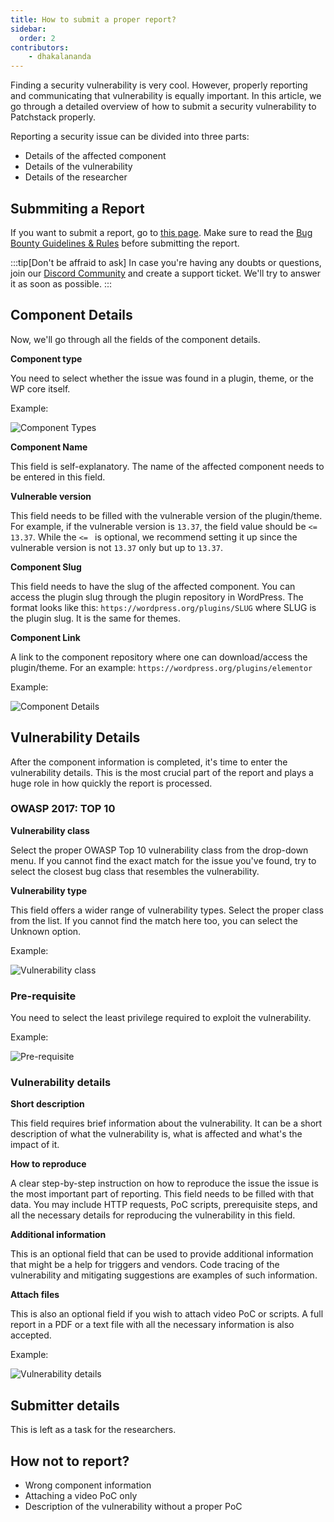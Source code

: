 ```yaml
---
title: How to submit a proper report?
sidebar:
  order: 2
contributors:
    - dhakalananda
---
```

Finding a security vulnerability is very cool. However, properly reporting and communicating that vulnerability is equally important. In this article, we go through a detailed overview of how to submit a security vulnerability to Patchstack properly.

Reporting a security issue can be divided into three parts:

- Details of the affected component
- Details of the vulnerability
- Details of the researcher

## Submmiting a Report

If you want to submit a report, go to [this page](https://patchstack.com/database/report). Make sure to read the [Bug Bounty Guidelines & Rules](https://patchstack.com/articles/bug-bounty-guidelines-rules/) before submitting the report.

:::tip[Don't be affraid to ask]
In case you're having any doubts or questions, join our [Discord Community](https://discord.com/invite/patchstack-alliance-1024691600619745334) and create a support ticket. We'll try to answer it as soon as possible.
:::

## Component Details

Now, we'll go through all the fields of the component details.

**Component type**

You need to select whether the issue was found in a plugin, theme, or the WP core itself.

Example:

![Component Types](@images/submitting-report/component-type.png)

**Component Name**

This field is self-explanatory. The name of the affected component needs to be entered in this field.

**Vulnerable version**

This field needs to be filled with the vulnerable version of the plugin/theme. For example, if the vulnerable version is `13.37`, the field value should be `<= 13.37`. While the `<= ` is optional, we recommend setting it up since the vulnerable version is not `13.37` only but up to `13.37`.

**Component Slug**

This field needs to have the slug of the affected component. You can access the plugin slug through the plugin repository in WordPress. The format looks like this: `https://wordpress.org/plugins/SLUG` where SLUG is the plugin slug. It is the same for themes.

**Component Link**

A link to the component repository where one can download/access the plugin/theme. For an example: `https://wordpress.org/plugins/elementor`

Example:

![Component Details](@images/submitting-report/component-details.png)


## Vulnerability Details

After the component information is completed, it's time to enter the vulnerability details. This is the most crucial part of the report and plays a huge role in how quickly the report is processed.

### OWASP 2017: TOP 10

**Vulnerability class**

Select the proper OWASP Top 10 vulnerability class from the drop-down menu. If you cannot find the exact match for the issue you've found, try to select the closest bug class that resembles the vulnerability.

**Vulnerability type**

This field offers a wider range of vulnerability types. Select the proper class from the list. If you cannot find the match here too, you can select the Unknown option.

Example:

![Vulnerability class](@images/submitting-report/vuln-class.png)


### Pre-requisite

You need to select the least privilege required to exploit the vulnerability.

Example:

![Pre-requisite](@images/submitting-report/prerequisite.png)

### Vulnerability details

**Short description**

This field requires brief information about the vulnerability. It can be a short description of what the vulnerability is, what is affected and what's the impact of it.

**How to reproduce**

A clear step-by-step instruction on how to reproduce the issue the issue is the most important part of reporting. This field needs to be filled with that data. You may include HTTP requests, PoC scripts, prerequisite steps, and all the necessary details for reproducing the vulnerability in this field.

**Additional information**

This is an optional field that can be used to provide additional information that might be a help for triggers and vendors. Code tracing of the vulnerability and mitigating suggestions are examples of such information.

**Attach files**

This is also an optional field if you wish to attach video PoC or scripts. A full report in a PDF or a text file with all the necessary information is also accepted.

Example:

![Vulnerability details](@images/submitting-report/vuln-information.png)


## Submitter details

This is left as a task for the researchers.

## How not to report?

- Wrong component information
- Attaching a video PoC only
- Description of the vulnerability without a proper PoC
